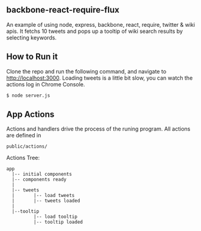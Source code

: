 backbone-react-require-flux
---------------------------

An example of using node, express, backbone, react, require, twitter & wiki apis. It fetchs 10 tweets and pops up a tooltip of wiki search results by selecting keywords.

How to Run it
-------------
Clone the repo and run the following command, and navigate to [http://localhost:3000](http://localhost:3000).
Loading tweets is a little bit slow, you can watch the actions log in Chrome Console.

```sh
$ node server.js
```

App Actions
-----------
Actions and handlers drive the process of the runing program. All actions are defined in

```
public/actions/
```

Actions Tree:

```
app
  |-- initial components
  |-- components ready
  |
  |-- tweets
  |       |-- load tweets
  |       |-- tweets loaded
  |
  |--tooltip
          |-- load tooltip
          |-- tooltip loaded
```

